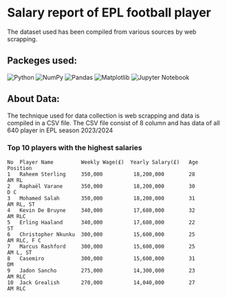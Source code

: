# Salary report of EPL football player
The dataset used has been compiled from various sources by web scrapping.

## Packeges used:

 ![Python][python] ![NumPy][numpy-image] ![Pandas][Pandas-image] ![Matplotlib][Matplotlib-image]  ![Jupyter Notebook][ipython-image]
 
[python]: https://img.shields.io/badge/python-3670A0?style=for-the-badge&logo=python&logoColor=ffdd54
[numpy-image]: https://img.shields.io/badge/numpy-%23013243.svg?style=for-the-badge&logo=numpy&logoColor=white
[Pandas-image]: https://img.shields.io/badge/pandas-%23150458.svg?style=for-the-badge&logo=pandas&logoColor=white
[Matplotlib-image]: https://img.shields.io/badge/Matplotlib-%23ffffff.svg?style=for-the-badge&logo=Matplotlib&logoColor=black
[ipython-image]: https://img.shields.io/badge/jupyter-%23FA0F00.svg?style=for-the-badge&logo=jupyter&logoColor=white

## About Data:
The technique used for data collection is web scrapping and data is compiled in a CSV file. The CSV file consist of 8 column and has data of all 640 player in EPL season 2023/2024

### Top 10 players with the highest salaries
    No  Player Name         Weekly Wage(£)  Yearly Salary(£)   Age         Position
    1   Raheem Sterling     350,000          18,200,000        28          AM RL   
    2   Raphaël Varane      350,000          18,200,000        30          D C   
    3   Mohamed Salah       350,000          18,200,000        31          AM RL, ST   
    4   Kevin De Bruyne     340,000          17,680,000        32          AM RLC   
    5   Erling Haaland      340,000          17,680,000        22          ST   
    6   Christopher Nkunku  300,000          15,600,000        25          AM RLC, F C   
    7   Marcus Rashford     300,000          15,600,000        25          AM L, ST   
    8   Casemiro            300,000          15,600,000        31          DM   
    9   Jadon Sancho        275,000          14,300,000        23          AM RLC   
    10  Jack Grealish       270,000          14,040,000        27          AM RLC  